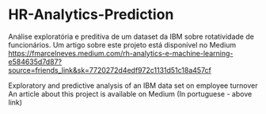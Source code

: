 # HR-Analytics-Prediction
Análise exploratória e preditiva de um dataset da IBM sobre rotatividade de funcionários.
Um artigo sobre este projeto está disponível no Medium  https://fmarcelneves.medium.com/rh-analytics-e-machine-learning-e584635d7d87?source=friends_link&sk=7720272d4edf972c1131d51c18a457cf

Exploratory and predictive analysis of an IBM data set on employee turnover
An article about this project is available on Medium (In portuguese - above link)
